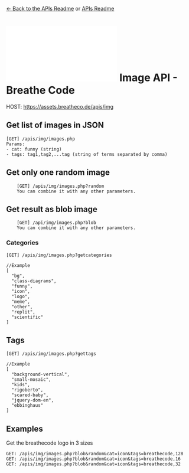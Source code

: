 [<- Back to the APIs Readme](../docs/README.md) or [APIs Readme](../README.md)

# ![alt text](/apis/img/images.php?blob&random&cat=icon&tags=breathecode,128) Image API - Breathe Code
HOST:</span> https://assets.breatheco.de/apis/img

## Get list of images in JSON

```
[GET] /apis/img/images.php
Params:
- cat: funny (string)
- tags: tag1,tag2,...tag (string of terms separated by comma)
```

## Get only one random image
```
    [GET] /apis/img/images.php?random
    You can combine it with any other parameters.
```

## Get result as blob image
```
    [GET] /api/img/images.php?blob
    You can combine it with any other parameters.
```
### Categories
```
[GET] /apis/img/images.php?getcategories

//Example
[
  "bg",
  "class-diagrams",
  "funny",
  "icon",
  "logo",
  "meme",
  "other",
  "replit",
  "scientific"
]
```
## Tags
```
[GET] /apis/img/images.php?gettags

//Example
[
  "background-vertical",
  "small-mosaic",
  "kids",
  "rigoberto",
  "scared-baby",
  "jquery-dom-en",
  "ebbinghaus"
]
```

## Examples

Get the breathecode logo in 3 sizes
```
GET: /apis/img/images.php?blob&random&cat=icon&tags=breathecode,128
GET: /apis/img/images.php?blob&random&cat=icon&tags=breathecode,16
GET: /apis/img/images.php?blob&random&cat=icon&tags=breathecode,32
```